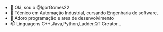 - 👋 Olá, sou o  @IgorGomes22
- 🌱 Técnico em Automação Industrial, cursando Engenharia de software,
- 💞️ Adoro programação e area de desenvolvimento
- 📫 Linguagens C++,Java,Python,Ladder,QT Creator...

<!---
IgorGomes22/IgorGomes22 is a ✨ special ✨ repository because its `README.md` (this file) appears on your GitHub profile.
You can click the Preview link to take a look at your changes.
--->
